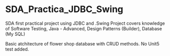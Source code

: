 # SDA_Practica_JDBC_Swing
SDA first practical project using JDBC and .Swing
Project covers knowledge of Software Testing, Java - Advanced, Design Patterns (Builder), Database (My SQL)

Basic atchitecture of flower shop database with CRUD methods.
No Unit5 test added.

